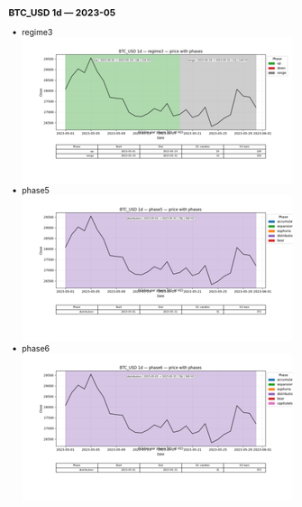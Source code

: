 ### BTC_USD 1d — 2023-05

- regime3
![BTC_USD_1d_regime3_2023-05_phase_price.png](outputs/fourier/phase_monthly/BTC_USD/1d/2023/2023-05/BTC_USD_1d_regime3_2023-05_phase_price.png)
- phase5
![BTC_USD_1d_phase5_2023-05_phase_price.png](outputs/fourier/phase_monthly/BTC_USD/1d/2023/2023-05/BTC_USD_1d_phase5_2023-05_phase_price.png)
- phase6
![BTC_USD_1d_phase6_2023-05_phase_price.png](outputs/fourier/phase_monthly/BTC_USD/1d/2023/2023-05/BTC_USD_1d_phase6_2023-05_phase_price.png)